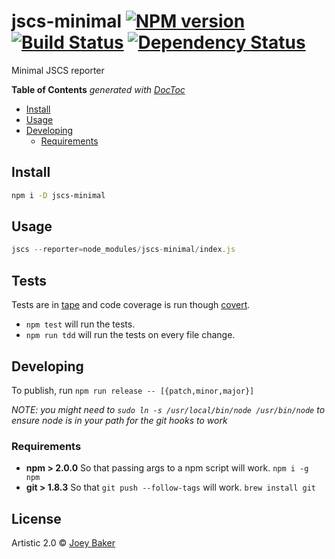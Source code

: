 # jscs-minimal [![NPM version][npm-image]][npm-url] [![Build Status][travis-image]][travis-url] [![Dependency Status][daviddm-url]][daviddm-image]

Minimal JSCS reporter

<!-- START doctoc generated TOC please keep comment here to allow auto update -->
<!-- DON'T EDIT THIS SECTION, INSTEAD RE-RUN doctoc TO UPDATE -->
**Table of Contents**  *generated with [DocToc](http://doctoc.herokuapp.com/)*

- [Install](#install)
- [Usage](#usage)
- [Developing](#developing)
  - [Requirements](#requirements)

<!-- END doctoc generated TOC please keep comment here to allow auto update -->

## Install

```sh
npm i -D jscs-minimal
```


## Usage

```js
jscs --reporter=node_modules/jscs-minimal/index.js
```

## Tests
Tests are in [tape](https://github.com/substack/tape) and code coverage is run though [covert](https://github.com/substack/covert).

* `npm test` will run the tests.
* `npm run tdd` will run the tests on every file change.

## Developing
To publish, run `npm run release -- [{patch,minor,major}]`

_NOTE: you might need to `sudo ln -s /usr/local/bin/node /usr/bin/node` to ensure node is in your path for the git hooks to work_

### Requirements
* **npm > 2.0.0** So that passing args to a npm script will work. `npm i -g npm`
* **git > 1.8.3** So that `git push --follow-tags` will work. `brew install git`

## License

Artistic 2.0 © [Joey Baker](https://byjoeybaker.com)


[npm-url]: https://npmjs.org/package/jscs-minimal
[npm-image]: https://badge.fury.io/js/jscs-minimal.svg
[travis-url]: https://travis-ci.org/joeybaker/jscs-minimal
[travis-image]: https://travis-ci.org/joeybaker/jscs-minimal.svg?branch=master
[daviddm-url]: https://david-dm.org/joeybaker/jscs-minimal.svg?theme=shields.io
[daviddm-image]: https://david-dm.org/joeybaker/jscs-minimal
